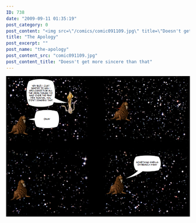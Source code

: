 ```yaml
---
ID: 738
date: "2009-09-11 01:35:19"
post_category: 0
post_content: "<img src=\"/comics/comic091109.jpg\" title=\"Doesn't get more sincere than that\" />"
title: "The Apology"
post_excerpt: ""
post_name: "the-apology"
post_content_src: "comic091109.jpg"
post_content_title: "Doesn't get more sincere than that"
---
```



[![Doesn't get more sincere than that](/comics-hi-res/comic091109.jpg)](/comics-hi-res/comic091109.jpg "Doesn't get more sincere than that")
